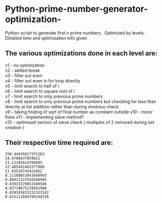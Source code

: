 # Python-prime-number-generator-optimization-
Python script to generate first n prime numbers . Optimized by levels . Detailed time and optimization info given

## The various optimizations done in each level are:    
  v1  - no optimization  
  v2  - added break  
  v3  - filter out even   
  v4  - filter out even in for loop directly   
  v5  - limit search to half of i   
  v6  - limit search to square root of i   
  v7  - limit search to only previous prime numbers   
  v8  - limit search to only previous prime numbers but checking for less than directly at list addition rather than during modulus check   
  v9  - taking finding of sqrt of final number as constant outside 
  v10 - minor fixes
  v11 - implementing sieve method?     
  v12 - optimised version of sieve check ( multiples of 2 removed during set creation )
  
 
 ## Their respective time required are:  
    258.44545817375183    
    24.8780837059021   
    23.12345814704895   
    22.465441465377808  
    11.63539743423462    
    0.11180853843688965   
    0.09911322593688965   
    0.03931570053100586   
    0.03710675239562988   
    0.020193815231323242  
    0.015111684799194336     


